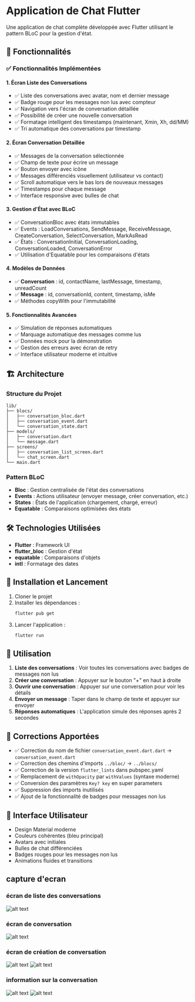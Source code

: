# Application de Chat Flutter

Une application de chat complète développée avec Flutter utilisant le pattern BLoC pour la gestion d'état.

## 🚀 Fonctionnalités

### ✅ Fonctionnalités Implémentées

#### 1. Écran Liste des Conversations
- ✅ Liste des conversations avec avatar, nom et dernier message
- ✅ Badge rouge pour les messages non lus avec compteur
- ✅ Navigation vers l'écran de conversation détaillée
- ✅ Possibilité de créer une nouvelle conversation
- ✅ Formatage intelligent des timestamps (maintenant, Xmin, Xh, dd/MM)
- ✅ Tri automatique des conversations par timestamp

#### 2. Écran Conversation Détaillée
- ✅ Messages de la conversation sélectionnée
- ✅ Champ de texte pour écrire un message
- ✅ Bouton envoyer avec icône
- ✅ Messages différenciés visuellement (utilisateur vs contact)
- ✅ Scroll automatique vers le bas lors de nouveaux messages
- ✅ Timestamps pour chaque message
- ✅ Interface responsive avec bulles de chat

#### 3. Gestion d'État avec BLoC
- ✅ ConversationBloc avec états immutables
- ✅ Events : LoadConversations, SendMessage, ReceiveMessage, CreateConversation, SelectConversation, MarkAsRead
- ✅ États : ConversationInitial, ConversationLoading, ConversationLoaded, ConversationError
- ✅ Utilisation d'Equatable pour les comparaisons d'états

#### 4. Modèles de Données
- ✅ **Conversation** : id, contactName, lastMessage, timestamp, unreadCount
- ✅ **Message** : id, conversationId, content, timestamp, isMe
- ✅ Méthodes copyWith pour l'immutabilité

#### 5. Fonctionnalités Avancées
- ✅ Simulation de réponses automatiques
- ✅ Marquage automatique des messages comme lus
- ✅ Données mock pour la démonstration
- ✅ Gestion des erreurs avec écran de retry
- ✅ Interface utilisateur moderne et intuitive

## 🏗️ Architecture

### Structure du Projet
```
lib/
├── blocs/
│   ├── conversation_bloc.dart
│   ├── conversation_event.dart
│   └── conversation_state.dart
├── models/
│   ├── conversation.dart
│   └── message.dart
├── screens/
│   ├── conversation_list_screen.dart
│   └── chat_screen.dart
└── main.dart
```

### Pattern BLoC
- **Bloc** : Gestion centralisée de l'état des conversations
- **Events** : Actions utilisateur (envoyer message, créer conversation, etc.)
- **States** : États de l'application (chargement, chargé, erreur)
- **Equatable** : Comparaisons optimisées des états

## 🛠️ Technologies Utilisées

- **Flutter** : Framework UI
- **flutter_bloc** : Gestion d'état
- **equatable** : Comparaisons d'objets
- **intl** : Formatage des dates

## 🚀 Installation et Lancement

1. Cloner le projet
2. Installer les dépendances :
   ```bash
   flutter pub get
   ```
3. Lancer l'application :
   ```bash
   flutter run
   ```

## 📱 Utilisation

1. **Liste des conversations** : Voir toutes les conversations avec badges de messages non lus
2. **Créer une conversation** : Appuyer sur le bouton "+" en haut à droite
3. **Ouvrir une conversation** : Appuyer sur une conversation pour voir les détails
4. **Envoyer un message** : Taper dans le champ de texte et appuyer sur envoyer
5. **Réponses automatiques** : L'application simule des réponses après 2 secondes

## 🔧 Corrections Apportées

- ✅ Correction du nom de fichier `conversation_event.dart.dart` → `conversation_event.dart`
- ✅ Correction des chemins d'imports `../bloc/` → `../blocs/`
- ✅ Correction de la version `flutter_lints` dans pubspec.yaml
- ✅ Remplacement de `withOpacity` par `withValues` (syntaxe moderne)
- ✅ Conversion des paramètres `Key? key` en super parameters
- ✅ Suppression des imports inutilisés
- ✅ Ajout de la fonctionnalité de badges pour messages non lus

## 🎨 Interface Utilisateur

- Design Material moderne
- Couleurs cohérentes (bleu principal)
- Avatars avec initiales
- Bulles de chat différenciées
- Badges rouges pour les messages non lus
- Animations fluides et transitions

## capture d'ecran
### écran de liste des conversations
![alt text](<Capture d'écran 2025-05-31 111943.png>)
### écran de conversation
![alt text](<Capture d'écran 2025-05-31 112052.png>)
### écran de création de conversation
![alt text](<Capture d'écran 2025-05-31 112200.png>)
![alt text](<Capture d'écran 2025-05-31 112211.png>)

### information sur la conversation
![alt text](<Capture d'écran 2025-05-31 112255.png>)
![alt text](<Capture d'écran 2025-05-31 112310.png>)